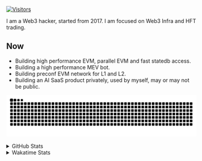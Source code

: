 <!-- markdownlint-disable MD041 MD010 MD033 -->
[![Visitors](https://api.visitorbadge.io/api/daily?path=Akagi201%2FAkagi201&label=Visitors%20Today&countColor=%2337d67a)](https://visitorbadge.io/status?path=Akagi201%2FAkagi201)

I am a Web3 hacker, started from 2017. I am focused on Web3 Infra and HFT trading.

## Now

* Building high performance EVM, parallel EVM and fast statedb access.
* Building a high performance MEV bot.
* Building preconf EVM network for L1 and L2.
* Building an AI SaaS product privately, used by myself, may or may not be public.

[![github contribution grid snake animation](https://raw.githubusercontent.com/Akagi201/Akagi201/output/github-contribution-grid-snake.svg#gh-light-mode-only)](https://github.com/Akagi201)

<details>
<summary>GitHub Stats</summary>
  <a href="https://github.com/Akagi201"><img alt="Profile Detail" src="https://raw.githubusercontent.com/Akagi201/Akagi201/master/profile-summary-card-output/dracula/0-profile-details.svg" /></a>
  <a href="https://github.com/Akagi201"><img alt="Github Stats" src="https://raw.githubusercontent.com/Akagi201/Akagi201/master/profile-summary-card-output/dracula/3-stats.svg" /></a>
  <a href="https://github.com/Akagi201"><img alt="Lang By Commits" src="https://raw.githubusercontent.com/Akagi201/Akagi201/master/profile-summary-card-output/dracula/2-most-commit-language.svg" /></a>
</details>

<details>
<summary>Wakatime Stats</summary>
<br>

<!--START_SECTION:waka-->

```txt
From: 09 December 2024 - To: 16 December 2024

Total Time: 49 hrs 3 mins

Rust               20 hrs 28 mins  ██████████▒░░░░░░░░░░░░░░   41.75 %
Other              18 hrs 12 mins  █████████▒░░░░░░░░░░░░░░░   37.13 %
sh                 3 hrs 55 mins   ██░░░░░░░░░░░░░░░░░░░░░░░   08.00 %
TOML               2 hrs 4 mins    █░░░░░░░░░░░░░░░░░░░░░░░░   04.24 %
SQL                45 mins         ▒░░░░░░░░░░░░░░░░░░░░░░░░   01.54 %
JavaScript         43 mins         ▒░░░░░░░░░░░░░░░░░░░░░░░░   01.49 %
Markdown           39 mins         ▒░░░░░░░░░░░░░░░░░░░░░░░░   01.33 %
Solidity           26 mins         ▒░░░░░░░░░░░░░░░░░░░░░░░░   00.90 %
Jupyter Notebook   22 mins         ▒░░░░░░░░░░░░░░░░░░░░░░░░   00.76 %
JSON               22 mins         ▒░░░░░░░░░░░░░░░░░░░░░░░░   00.75 %
```

<!--END_SECTION:waka-->

</details>
